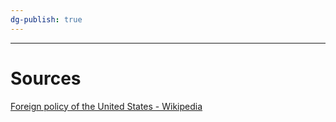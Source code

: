 ```yaml
---
dg-publish: true
---
```


---
# Sources

[Foreign policy of the United States - Wikipedia](https://en.wikipedia.org/wiki/Foreign_policy_of_the_United_States)
